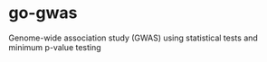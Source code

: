 # go-gwas
 Genome-wide association study (GWAS) using statistical tests and minimum p-value testing
